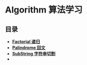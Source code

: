 # Algorithm 算法学习

## 目录

- **[Factorial 递归](https://github.com/stephentian/daily-js/blob/master/01-Algorithm/01-Factorial/factorial.js)**
- **[Palindrome 回文](https://github.com/stephentian/daily-js/blob/master/01-Algorithm/02-Palindrome/01-Palindrome.js)**
- **[SubString 字符串切割](https://github.com/stephentian/daily-js/blob/master/01-Algorithm/03-SubString/SubString.js)**
- **[]()**
